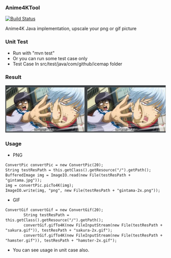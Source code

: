 ### Anime4KTool
[![Build Status](https://travis-ci.com/Icemap/Anime4KTool.svg?branch=master)](https://travis-ci.com/Icemap/Anime4KTool)

Anime4K Java implementation, upscale your png or gif picture

### Unit Test
- Run with "mvn test"
- Or you can run some test case only
- Test Case In src/test/java/com/github/icemap folder

### Result
![Gintama](doc/gintama.jpg)

### Usage
- PNG
~~~[java]
ConvertPic convertPic = new ConvertPic(20);
String testResPath = this.getClass().getResource("/").getPath();
BufferedImage img = ImageIO.read(new File(testResPath + "gintama.jpg"));
img = convertPic.picTo4K(img);
ImageIO.write(img, "png", new File(testResPath + "gintama-2x.png"));
~~~

- GIF
~~~[java]
ConvertGif convertGif = new ConvertGif(20);
        String testResPath = this.getClass().getResource("/").getPath();
        convertGif.gifTo4K(new FileInputStream(new File(testResPath + "sakura.gif")), testResPath + "sakura-2x.gif");
        convertGif.gifTo4K(new FileInputStream(new File(testResPath + "hamster.gif")), testResPath + "hamster-2x.gif");
~~~

- You can see usage in unit case also.
